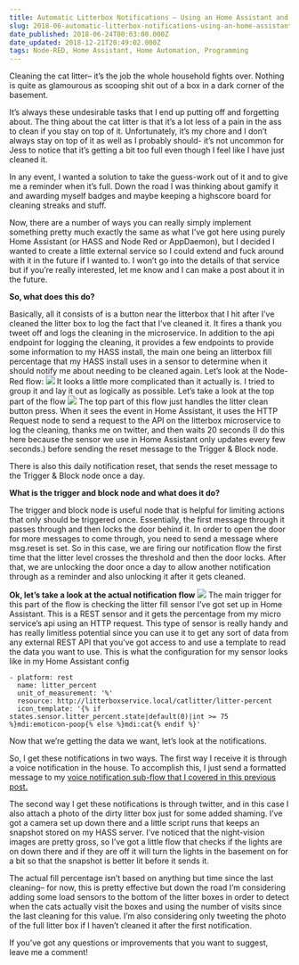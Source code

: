 ```yaml
---
title: Automatic Litterbox Notifications – Using an Home Assistant and Node Red with an external REST API
slug: 2018-06-automatic-litterbox-notifications-using-an-home-assistant-and-node-red-with-an-external-rest-api
date_published: 2018-06-24T00:03:00.000Z
date_updated: 2018-12-21T20:49:02.000Z
tags: Node-RED, Home Assistant, Home Automation, Programming
---
```


Cleaning the cat litter– it’s the job the whole household fights over. Nothing is quite as glamourous as scooping shit out of a box in a dark corner of the basement.

It’s always these undesirable tasks that I end up putting off and forgetting about. The thing about the cat litter is that it’s a lot less of a pain in the ass to clean if you stay on top of it. Unfortunately, it’s my chore and I don’t always stay on top of it as well as I probably should- it’s not uncommon for Jess to notice that it’s getting a bit too full even though I feel like I have just cleaned it.

In any event, I wanted a solution to take the guess-work out of it and to give me a reminder when it’s full. Down the road I was thinking about gamify it and awarding myself badges and maybe keeping a highscore board for cleaning streaks and stuff.

Now, there are a number of ways you can really simply implement something pretty much exactly the same as what I’ve got here using purely Home Assistant (or HASS and Node Red or AppDaemon), but I decided I wanted to create a little external service so I could extend and fuck around with it in the future if I wanted to. I won’t go into the details of that service but if you’re really interested, let me know and I can make a post about it in the future.

**So, what does this do?**

Basically, all it consists of is a button near the litterbox that I hit after I’ve cleaned the litter box to log the fact that I’ve cleaned it. It fires a thank you tweet off and logs the cleaning in the microservice. In addition to the api endpoint for logging the cleaning, it provides a few endpoints to provide some information to my HASS install, the main one being an litterbox fill percentage that my HASS install uses in a sensor to determine when it should notify me about needing to be cleaned again. Let’s look at the Node-Red flow:
![](/src/images/2018/12/Screenshot-2018-06-24-16.54.22.png)
It looks a little more complicated than it actually is. I tried to group it and lay it out as logically as possible. Let’s take a look at the top part of the flow
![](/src/images/2018/12/Screenshot-2018-06-24-16.55.55.png)
The top part of this flow just handles the litter clean button press. When it sees the event in Home Assistant, it uses the HTTP Request node to send a request to the API on the litterbox microservice to log the cleaning, thanks me on twitter, and then waits 20 seconds (I do this here because the sensor we use in Home Assistant only updates every few seconds.) before sending the reset message to the Trigger & Block node.

There is also this daily notification reset, that sends the reset message to the Trigger & Block node once a day.

**What is the trigger and block node and what does it do?**

The trigger and block node is useful node that is helpful for limiting actions that only should be triggered once. Essentially, the first message through it passes through and then locks the door behind it. In order to open the door for more messages to come through, you need to send a message where msg.reset is set. So in this case, we are firing our notification flow the first time that the litter level crosses the threshold and then the door locks. After that, we are unlocking the door once a day to allow another notification through as a reminder and also unlocking it after it gets cleaned.

**Ok, let’s take a look at the actual notification flow**
![](/src/images/2018/12/Screenshot-2018-06-24-16.57.10.png)
The main trigger for this part of the flow is checking the litter fill sensor I’ve got set up in Home Assistant. This is a REST sensor and it gets the percentage from my micro service’s api using an HTTP request. This type of sensor is really handy and has really limitless potential since you can use it to get any sort of data from any external REST API that you’ve got access to and use a template to read the data you want to use. This is what the configuration for my sensor looks like in my Home Assistant config

    - platform: rest
      name: litter_percent
      unit_of_measurement: '%'
      resource: http://litterboxservice.local/catlitter/litter-percent
      icon_template: '{% if states.sensor.litter_percent.state|default(0)|int >= 75 %}mdi:emoticon-poop{% else %}mdi:cat{% endif %}'

Now that we’re getting the data we want, let’s look at the notifications.

So, I get these notifications in two ways. The first way I receive it is through a voice notification in the house. To accomplish this, I just send a formatted message to my [voice notification sub-flow that I covered in this previous post.](https://149walnut.com/2018-06-i-hired-a-dude-who-voices-nike-commercials-to-tell-me-when-my-cat-litter-is-full/)

The second way I get these notifications is through twitter, and in this case I also attach a photo of the dirty litter box just for some added shaming. I’ve got a camera set up down there and a little script runs that keeps an snapshot stored on my HASS server. I’ve noticed that the night-vision images are pretty gross, so I’ve got a little flow that checks if the lights are on down there and if they are off it will turn the lights in the basement on for a bit so that the snapshot is better lit before it sends it.

The actual fill percentage isn’t based on anything but time since the last cleaning– for now, this is pretty effective but down the road I’m considering adding some load sensors to the bottom of the litter boxes in order to detect when the cats actually visit the boxes and using the number of visits since the last cleaning for this value. I’m also considering only tweeting the photo of the full litter box if I haven’t cleaned it after the first notification.

If you’ve got any questions or improvements that you want to suggest, leave me a comment!

